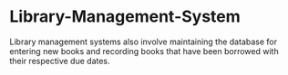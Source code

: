 # Library-Management-System
Library management systems also involve maintaining the database for entering new books and recording books that have been borrowed with their respective due dates.
